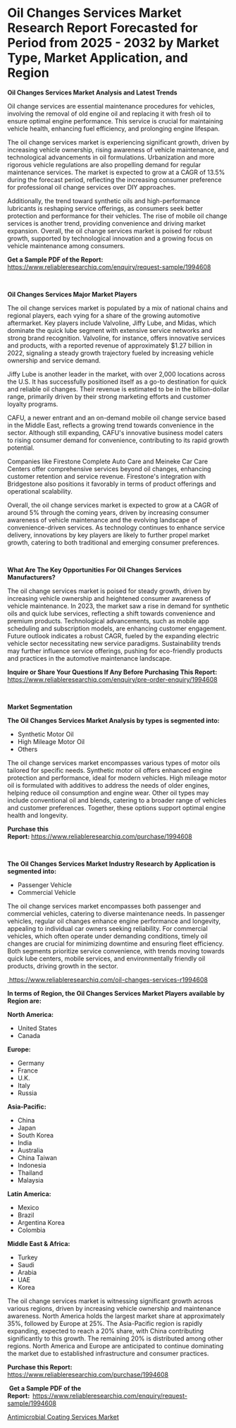 <p><h1>Oil Changes Services Market Research Report Forecasted for Period from 2025 -  2032 by Market Type, Market Application, and Region</h1></p><p><strong>Oil Changes Services Market Analysis and Latest Trends</strong></p>
<p><p>Oil change services are essential maintenance procedures for vehicles, involving the removal of old engine oil and replacing it with fresh oil to ensure optimal engine performance. This service is crucial for maintaining vehicle health, enhancing fuel efficiency, and prolonging engine lifespan. </p><p>The oil change services market is experiencing significant growth, driven by increasing vehicle ownership, rising awareness of vehicle maintenance, and technological advancements in oil formulations. Urbanization and more rigorous vehicle regulations are also propelling demand for regular maintenance services. The market is expected to grow at a CAGR of 13.5% during the forecast period, reflecting the increasing consumer preference for professional oil change services over DIY approaches. </p><p>Additionally, the trend toward synthetic oils and high-performance lubricants is reshaping service offerings, as consumers seek better protection and performance for their vehicles. The rise of mobile oil change services is another trend, providing convenience and driving market expansion. Overall, the oil change services market is poised for robust growth, supported by technological innovation and a growing focus on vehicle maintenance among consumers.</p></p>
<p><strong>Get a Sample PDF of the Report:&nbsp;</strong> <a href="https://www.reliableresearchiq.com/enquiry/request-sample/1994608?utm_campaign=2926&utm_medium=2&utm_source=Github&utm_content=ia&utm_term=10032025&utm_id=oil-changes-services">https://www.reliableresearchiq.com/enquiry/request-sample/1994608</a></p>
<p>&nbsp;</p>
<p><strong>Oil Changes Services Major Market Players</strong></p>
<p><p>The oil change services market is populated by a mix of national chains and regional players, each vying for a share of the growing automotive aftermarket. Key players include Valvoline, Jiffy Lube, and Midas, which dominate the quick lube segment with extensive service networks and strong brand recognition. Valvoline, for instance, offers innovative services and products, with a reported revenue of approximately $1.27 billion in 2022, signaling a steady growth trajectory fueled by increasing vehicle ownership and service demand.</p><p>Jiffy Lube is another leader in the market, with over 2,000 locations across the U.S. It has successfully positioned itself as a go-to destination for quick and reliable oil changes. Their revenue is estimated to be in the billion-dollar range, primarily driven by their strong marketing efforts and customer loyalty programs. </p><p>CAFU, a newer entrant and an on-demand mobile oil change service based in the Middle East, reflects a growing trend towards convenience in the sector. Although still expanding, CAFU's innovative business model caters to rising consumer demand for convenience, contributing to its rapid growth potential.</p><p>Companies like Firestone Complete Auto Care and Meineke Car Care Centers offer comprehensive services beyond oil changes, enhancing customer retention and service revenue. Firestone's integration with Bridgestone also positions it favorably in terms of product offerings and operational scalability.</p><p>Overall, the oil change services market is expected to grow at a CAGR of around 5% through the coming years, driven by increasing consumer awareness of vehicle maintenance and the evolving landscape of convenience-driven services. As technology continues to enhance service delivery, innovations by key players are likely to further propel market growth, catering to both traditional and emerging consumer preferences.</p></p>
<p>&nbsp;</p>
<p><strong>What Are The Key Opportunities For Oil Changes Services Manufacturers?</strong></p>
<p><p>The oil change services market is poised for steady growth, driven by increasing vehicle ownership and heightened consumer awareness of vehicle maintenance. In 2023, the market saw a rise in demand for synthetic oils and quick lube services, reflecting a shift towards convenience and premium products. Technological advancements, such as mobile app scheduling and subscription models, are enhancing customer engagement. Future outlook indicates a robust CAGR, fueled by the expanding electric vehicle sector necessitating new service paradigms. Sustainability trends may further influence service offerings, pushing for eco-friendly products and practices in the automotive maintenance landscape.</p></p>
<p><strong>Inquire or Share Your Questions If Any Before Purchasing This Report:</strong> <a href="https://www.reliableresearchiq.com/enquiry/pre-order-enquiry/1994608?utm_campaign=2926&utm_medium=2&utm_source=Github&utm_content=ia&utm_term=10032025&utm_id=oil-changes-services">https://www.reliableresearchiq.com/enquiry/pre-order-enquiry/1994608</a></p>
<p>&nbsp;</p>
<p><strong>Market Segmentation</strong></p>
<p><strong>The Oil Changes Services Market Analysis by types is segmented into:</strong></p>
<p><ul><li>Synthetic Motor Oil</li><li>High Mileage Motor Oil</li><li>Others</li></ul></p>
<p><p>The oil change services market encompasses various types of motor oils tailored for specific needs. Synthetic motor oil offers enhanced engine protection and performance, ideal for modern vehicles. High mileage motor oil is formulated with additives to address the needs of older engines, helping reduce oil consumption and engine wear. Other oil types may include conventional oil and blends, catering to a broader range of vehicles and customer preferences. Together, these options support optimal engine health and longevity.</p></p>
<p><strong>Purchase this Report:&nbsp;</strong><a href="https://www.reliableresearchiq.com/purchase/1994608?utm_campaign=2926&utm_medium=2&utm_source=Github&utm_content=ia&utm_term=10032025&utm_id=oil-changes-services">https://www.reliableresearchiq.com/purchase/1994608</a></p>
<p>&nbsp;</p>
<p><strong>The Oil Changes Services Market Industry Research by Application is segmented into:</strong></p>
<p><ul><li>Passenger Vehicle</li><li>Commercial Vehicle</li></ul></p>
<p><p>The oil change services market encompasses both passenger and commercial vehicles, catering to diverse maintenance needs. In passenger vehicles, regular oil changes enhance engine performance and longevity, appealing to individual car owners seeking reliability. For commercial vehicles, which often operate under demanding conditions, timely oil changes are crucial for minimizing downtime and ensuring fleet efficiency. Both segments prioritize service convenience, with trends moving towards quick lube centers, mobile services, and environmentally friendly oil products, driving growth in the sector.</p></p>
<p><a href="https://www.reliableresearchiq.com/oil-changes-services-r1994608?utm_campaign=2926&utm_medium=2&utm_source=Github&utm_content=ia&utm_term=10032025&utm_id=oil-changes-services">&nbsp;https://www.reliableresearchiq.com/oil-changes-services-r1994608</a></p>
<p><strong>In terms of Region, the Oil Changes Services Market Players available by Region are:</strong></p>
<p>
    <p> <strong> North America: </strong>
        <ul>
            <li>United States</li>
            <li>Canada</li>
        </ul>
        </p> 
    <p> <strong> Europe: </strong>
        <ul>
            <li>Germany</li>
            <li>France</li>
            <li>U.K.</li>
            <li>Italy</li>
            <li>Russia</li>
        </ul>
        </p> 
    <p> <strong> Asia-Pacific: </strong>
        <ul>
            <li>China</li>
            <li>Japan</li>
            <li>South Korea</li>
            <li>India</li>
            <li>Australia</li>
            <li>China Taiwan</li>
            <li>Indonesia</li>
            <li>Thailand</li>
            <li>Malaysia</li>
        </ul>
        </p> 
    <p> <strong> Latin America: </strong>
        <ul>
            <li>Mexico</li>
            <li>Brazil</li>
            <li>Argentina Korea</li>
            <li>Colombia</li>
        </ul>
        </p> 
    <p> <strong> Middle East & Africa: </strong>
        <ul>
            <li>Turkey</li>
            <li>Saudi</li>
            <li>Arabia</li>
            <li>UAE</li>
            <li>Korea</li>
        </ul>
    </p>
    </p>
<p><p>The oil change services market is witnessing significant growth across various regions, driven by increasing vehicle ownership and maintenance awareness. North America holds the largest market share at approximately 35%, followed by Europe at 25%. The Asia-Pacific region is rapidly expanding, expected to reach a 20% share, with China contributing significantly to this growth. The remaining 20% is distributed among other regions. North America and Europe are anticipated to continue dominating the market due to established infrastructure and consumer practices.</p></p>
<p><strong>Purchase this Report: </strong><a href="https://www.reliableresearchiq.com/purchase/1994608?utm_campaign=2926&utm_medium=2&utm_source=Github&utm_content=ia&utm_term=10032025&utm_id=oil-changes-services">https://www.reliableresearchiq.com/purchase/1994608</a></p>
<p>&nbsp;<strong>Get a Sample PDF of the Report:&nbsp;&nbsp;</strong><a href="https://www.reliableresearchiq.com/enquiry/request-sample/1994608?utm_campaign=2926&utm_medium=2&utm_source=Github&utm_content=ia&utm_term=10032025&utm_id=oil-changes-services">https://www.reliableresearchiq.com/enquiry/request-sample/1994608</a></p>
<p><strong></strong></p>
<p><p><a href="https://github.com/sefathlehki/Market-Research-Report-List-1/blob/main/antimicrobial-coating-services-market.md?utm_campaign=2926&utm_medium=2&utm_source=Github&utm_content=ia&utm_term=10032025&utm_id=oil-changes-services">Antimicrobial Coating Services Market</a></p></p>